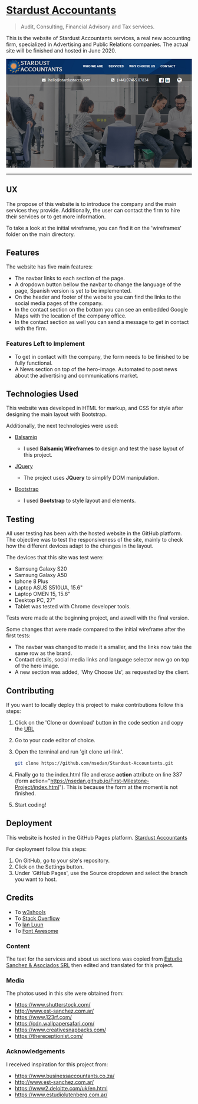 # [Stardust Accountants](https://nsedan.github.io/Stardust-Accountants/) 

> Audit, Consulting, Financial Advisory and Tax services.

This is the website of Stardust Accountants services, a real new accounting firm, specialized in Advertising and Public Relations companies. The actual site will be finished and hosted in June 2020.

![](/assets/images/screenshot.png)
 
---

## UX
 
The propose of this website is to introduce the company and the main services they provide. Additionally, the user can contact the firm to hire their services or to get more information.

To take a look at the initial wireframe, you can find it on the 'wireframes' folder on the main directory.

## Features

The website has five main features:
 - The navbar links to each section of the page.
 - A dropdown button bellow the navbar to change the language of the page, Spanish version is yet to be implemented.
 - On the header and footer of the website you can find the links to the social media pages of the company.
 - In the contact section on the bottom you can see an embedded Google Maps with the location of the company office.
 - In the contact section as well you can send a message to get in contact with the firm.
 
### Features Left to Implement
 - To get in contact with the company, the form needs to be finished to be fully functional.
 - A News section on top of the hero-image. Automated to post news about the advertising and communications market.

## Technologies Used

This website was developed in HTML for markup, and CSS for style after designing the main layout with Bootstrap. 

Additionally, the next technologies were used:

- [Balsamiq](https://balsamiq.com/)
    - I used **Balsamiq Wireframes** to design and test the base layout of this project.

- [JQuery](https://jquery.com)
    - The project uses **JQuery** to simplify DOM manipulation.

- [Bootstrap](https://getbootstrap.com/)
    - I used **Bootstrap** to style layout and elements.

## Testing

All user testing has been with the hosted website in the GitHub platform. The objective was to test the responsiveness of the site, mainly to check how the different devices adapt to the changes in the layout.

The devices that this site was test were:

- Samsung Galaxy S20
- Samsung Galaxy A50
- Iphone 8 Plus
- Laptop ASUS S510UA, 15.6"
- Laptop OMEN 15, 15.6"
- Desktop PC, 27"
- Tablet was tested with Chrome developer tools.

Tests were made at the beginning project, and aswell with the final version. 

Some changes that were made compared to the initial wireframe after the first tests:

- The navbar was changed to made it a smaller, and the links now take the same row as the brand.
- Contact details, social media links and language selector now go on top of the hero image. 
- A new section was added, 'Why Choose Us', as requested by the client.

## Contributing

If you want to locally deploy this project to make contributions follow this steps:

 1. Click on the 'Clone or download' button in the code section and copy the [URL](https://github.com/nsedan/Stardust-Accountants.git)
 2. Go to your code editor of choice.
 3. Open the terminal and run 'git clone url-link'. 
 
    ```sh
    git clone https://github.com/nsedan/Stardust-Accountants.git
    ```
 
 4. Finally go to the index.html file and erase **action** attribute on line 337 (form action="https://nsedan.github.io/First-Milestone-Project/index.html"). This is because the form at the moment is not finished.

 5. Start coding!

## Deployment

This website is hosted in the GitHub Pages platform. [Stardust Accountants](https://nsedan.github.io/Stardust-Accountants/) 

For deployment follow this steps:

 1. On GitHub, go to your site's repository.
 2. Click on the Settings button.
 3. Under 'GitHub Pages', use the Source dropdown and select the branch you want to host.

## Credits

- To [w3shools](https://www.w3schools.com/)
- To [Stack Overflow](https://stackoverflow.com/)
- To [Ian Luun](https://ianlunn.github.io/Hover/)
- To [Font Awesome](https://fontawesome.com/)


### Content
 The text for the services and about us sections was copied from [Estudio Sanchez & Asociados SRL](http://www.est-sanchez.com.ar/) then edited and translated for this project.

### Media
 The photos used in this site were obtained from:

 - https://www.shutterstock.com/
 - http://www.est-sanchez.com.ar/
 - https://www.123rf.com/
 - https://cdn.wallpapersafari.com/
 - https://www.creativesnapbacks.com/
 - https://thereceptionist.com/


### Acknowledgements

 I received inspiration for this project from:

 - https://www.businessaccountants.co.za/
 - http://www.est-sanchez.com.ar/
 - https://www2.deloitte.com/uk/en.html
 - https://www.estudiolutenberg.com.ar/